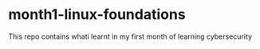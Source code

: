 # month1-linux-foundations

This repo contains whati learnt in my first month of learning cybersecurity
